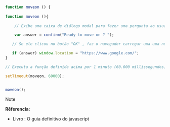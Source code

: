 


```javascript

function moveon () {
   
function moveon (){
   
    // Exibe uma caixa de diálogo modal para fazer uma pergunta ao usuário

    var answer = confirm("Ready to move on ? ");

   // Se ele clicou no botão "OK" , faz o navegador carregar uma uma nova página .

   if (answer) window.location = "https://www.google.com/";
}

// Executa a função definida acima por 1 minuto (60.000 míllissegundos) a partir

setTimeout(moveon, 60000);


moveon();


```

> [!NOTE]
> <strong> Rêferencia: </strong>
> * Livro : O guia definitivo do javascript

